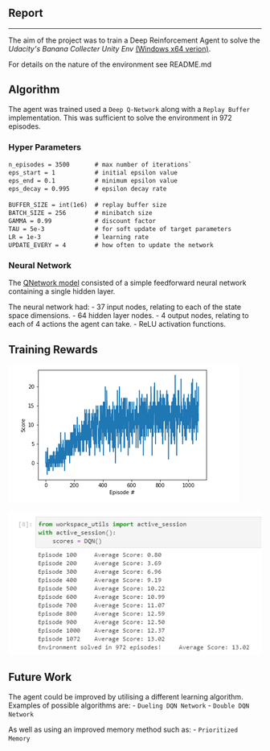 ## Report
---
The aim of the project was to train a Deep Reinforcement Agent to solve the *_Udacity's Banana Collecter Unity Env_* [(Windows x64 verion)](https://s3-us-west-1.amazonaws.com/udacity-drlnd/P1/Banana/Banana_Windows_x86_64.zip). 

For details on the nature of the environment see README.md

## Algorithm

The agent was trained used a `Deep Q-Network` along with a `Replay Buffer` implementation. This was sufficient to solve the environment in 972 episodes. 

### Hyper Parameters  

```
n_episodes = 3500       # max number of iterations`
eps_start = 1           # initial epsilon value
eps_end = 0.1           # minimum epsilon value
eps_decay = 0.995       # epsilon decay rate 

BUFFER_SIZE = int(1e6)  # replay buffer size
BATCH_SIZE = 256        # minibatch size
GAMMA = 0.99            # discount factor
TAU = 5e-3              # for soft update of target parameters
LR = 1e-3               # learning rate
UPDATE_EVERY = 4        # how often to update the network
```

### Neural Network
The [QNetwork model](https://github.com/diarmaidfinnerty/DRF_Navigation/blob/main/model.py) consisted of a simple feedforward neural network containing a single hidden layer. 

The neural network had:
    - 37 input nodes, relating to each of the state space dimensions.
    - 64 hidden layer nodes.
    - 4 output nodes, relating to each of 4 actions the agent can take. 
    - ReLU activation functions. 

## Training Rewards

![Plot of Rewards](https://github.com/diarmaidfinnerty/DRF_Navigation/blob/main/TrainingRewardsPlot.png 'Plot of rewards over time')

![Training Rewards By Episode](https://github.com/diarmaidfinnerty/DRF_Navigation/blob/main/TrainingRewards.png 'Plot of during Training')


## Future Work
The agent could be improved by utilising a different learning algorithm. 
Examples of possible algorithms are:
    - `Dueling DQN Network`
    - `Double DQN Network`
    
As well as using an improved memory method such as:
    - `Prioritized Memory`

